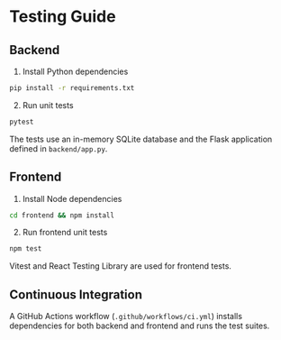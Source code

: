 # Testing Guide

## Backend

1. Install Python dependencies

```bash
pip install -r requirements.txt
```

2. Run unit tests

```bash
pytest
```

The tests use an in-memory SQLite database and the Flask application defined in `backend/app.py`.

## Frontend

1. Install Node dependencies

```bash
cd frontend && npm install
```

2. Run frontend unit tests

```bash
npm test
```

Vitest and React Testing Library are used for frontend tests.

## Continuous Integration

A GitHub Actions workflow (`.github/workflows/ci.yml`) installs dependencies for both backend and frontend and runs the test suites.

